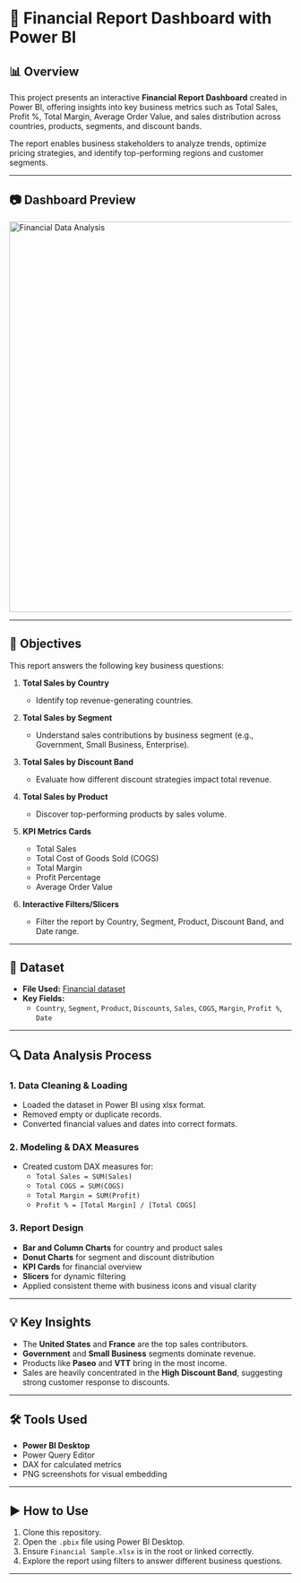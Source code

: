 # 💼 Financial Report Dashboard with Power BI

## 📊 Overview

This project presents an interactive **Financial Report Dashboard** created in Power BI, offering insights into key business metrics such as Total Sales, Profit %, Total Margin, Average Order Value, and sales distribution across countries, products, segments, and discount bands.

The report enables business stakeholders to analyze trends, optimize pricing strategies, and identify top-performing regions and customer segments.


---
## 📷 Dashboard Preview


<img width="697" alt="Financial Data Analysis" src="https://github.com/user-attachments/assets/2b7b6a62-00c8-42af-9634-f4549dc60932" />


---

## 🎯 Objectives

This report answers the following key business questions:

1. **Total Sales by Country**  
   - Identify top revenue-generating countries.

2. **Total Sales by Segment**  
   - Understand sales contributions by business segment (e.g., Government, Small Business, Enterprise).

3. **Total Sales by Discount Band**  
   - Evaluate how different discount strategies impact total revenue.

4. **Total Sales by Product**  
   - Discover top-performing products by sales volume.

5. **KPI Metrics Cards**  
   - Total Sales  
   - Total Cost of Goods Sold (COGS)  
   - Total Margin  
   - Profit Percentage  
   - Average Order Value

6. **Interactive Filters/Slicers**  
   - Filter the report by Country, Segment, Product, Discount Band, and Date range.


---

## 📂 Dataset 

- **File Used:** <a href="https://github.com/edinakanlic/Financial-Data-Analysis-Power-BI/blob/main/Financial%20Sample.xlsx">Financial dataset</a>
- **Key Fields:**
  - `Country`, `Segment`, `Product`, `Discounts`, `Sales`, `COGS`, `Margin`, `Profit %`, `Date`

---

## 🔍 Data Analysis Process

### 1. Data Cleaning & Loading
- Loaded the dataset in Power BI using xlsx format.
- Removed empty or duplicate records.
- Converted financial values and dates into correct formats.

### 2. Modeling & DAX Measures
- Created custom DAX measures for:
  - `Total Sales = SUM(Sales)`
  - `Total COGS = SUM(COGS)`
  - `Total Margin = SUM(Profit)`
  - `Profit % = [Total Margin] / [Total COGS]`

### 3. Report Design
- **Bar and Column Charts** for country and product sales  
- **Donut Charts** for segment and discount distribution  
- **KPI Cards** for financial overview  
- **Slicers** for dynamic filtering  
- Applied consistent theme with business icons and visual clarity

---

## 💡 Key Insights

- The **United States** and **France** are the top sales contributors.
- **Government** and **Small Business** segments dominate revenue.
- Products like **Paseo** and **VTT** bring in the most income.
- Sales are heavily concentrated in the **High Discount Band**, suggesting strong customer response to discounts.

---

## 🛠 Tools Used

- **Power BI Desktop**
- Power Query Editor
- DAX for calculated metrics
- PNG screenshots for visual embedding

---

## ▶️ How to Use

1. Clone this repository.  
2. Open the `.pbix` file using Power BI Desktop.  
3. Ensure `Financial Sample.xlsx` is in the root or linked correctly.  
4. Explore the report using filters to answer different business questions.

---
